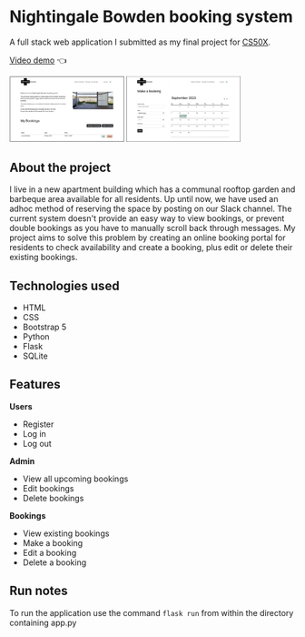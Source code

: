 # Nightingale Bowden booking system

A full stack web application I submitted as my final project for [CS50X](https://www.edx.org/course/introduction-computer-science-harvardx-cs50x).

[Video demo](https://youtu.be/6H7RhHVe6g4) :point_left:

<img src="/docs/screenshots/home.png" width="40%" style="display:inline">     <img src="/docs/screenshots/make-a-booking.png" width="40%" style="display:inline">

## About the project

I live in a new apartment building which has a communal rooftop garden and barbeque area available for all residents. Up until now, we have used an adhoc method of reserving the space by posting on our Slack channel. The current system doesn't provide an easy way to view bookings, or prevent double bookings as you have to manually scroll back through messages. My project aims to solve this problem by creating an online booking portal for residents to check availability and create a booking, plus edit or delete their existing bookings.

## Technologies used

- HTML
- CSS
- Bootstrap 5
- Python
- Flask
- SQLite

## Features

**Users**
- Register
- Log in
- Log out

**Admin**
- View all upcoming bookings
- Edit bookings
- Delete bookings

**Bookings**
- View existing bookings
- Make a booking
- Edit a booking
- Delete a booking

## Run notes
To run the application use the command `flask run` from within the directory containing app.py

